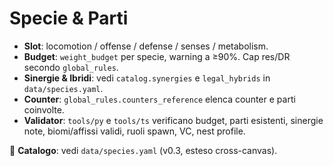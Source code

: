 # Specie & Parti

- **Slot**: locomotion / offense / defense / senses / metabolism.
- **Budget**: `weight_budget` per specie, warning a ≥90%. Cap res/DR secondo `global_rules`.
- **Sinergie & Ibridi**: vedi `catalog.synergies` e `legal_hybrids` in `data/species.yaml`.
- **Counter**: `global_rules.counters_reference` elenca counter e parti coinvolte.
- **Validator**: `tools/py` e `tools/ts` verificano budget, parti esistenti, sinergie note, biomi/affissi validi, ruoli spawn, VC, nest profile.

📄 **Catalogo**: vedi `data/species.yaml` (v0.3, esteso cross-canvas).

